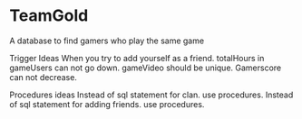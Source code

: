 # TeamGold
A database to find gamers who play the same game

Trigger Ideas
When you try to add yourself as a friend.
totalHours in gameUsers can not go down.
gameVideo should be unique. 
Gamerscore can not decrease.

Procedures ideas
Instead of sql statement for clan. use procedures. 
Instead of sql statement for adding friends. use procedures. 
